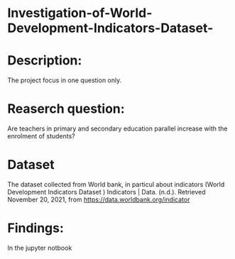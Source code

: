 # Investigation-of-World-Development-Indicators-Dataset-

# Description: 
The project focus in one question only.

# Reaserch question: 
Are teachers in primary and secondary education parallel increase with  the enrolment of students?

# Dataset
The dataset collected from World bank, in particul about indicators (World Development Indicators Dataset )
Indicators | Data. (n.d.). Retrieved November 20, 2021, from https://data.worldbank.org/indicator

# Findings: 
In the jupyter notbook



